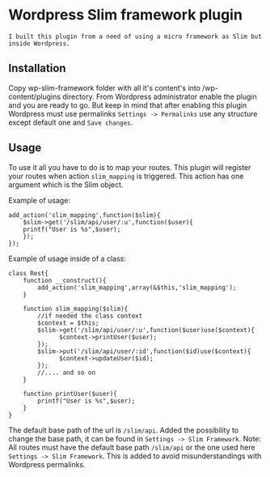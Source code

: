Wordpress Slim framework plugin
===============================

	I built this plugin from a need of using a micro framework as Slim but inside Wordpress.

Installation
------------

Copy wp-slim-framework folder with all it's content's into /wp-content/plugins directory.
From Wordpress administrator enable the plugin and you are ready to go. But keep in mind that after enabling this plugin
Wordpress must use permalinks `Settings -> Permalinks` use any structure except default one and `Save changes`.

Usage
-----
To use it all you have to do is to map your routes.
This plugin will register your routes when action `slim_mapping` is triggered.
This action has one argument which is the Slim object.

Example of usage:
    
    add_action('slim_mapping',function($slim){
        $slim->get('/slim/api/user/:u',function($user){
        printf("User is %s",$user);            
        });
    });

Example of usage inside of a class:

    class Rest{
        function __construct(){
            add_action('slim_mapping',array(&$this,'slim_mapping');            
        }

        function slim_mapping($slim){
            //if needed the class context
            $context = $this;
            $slim->get('/slim/api/user/:u',function($user)use($context){
                  $context->printUser($user);            
            });
            $slim->put('/slim/api/user/:id',function($id)use($context){
                  $context->updateUser($id);
            });
            //.... and so on
        }

        function printUser($user){
            printf("User is %s",$user);
        }
    }
The default base path of the url is `/slim/api`. Added the possibility to change the base path, it can be found
in `Settings -> Slim Framework`.
Note: All routes must have the default base path `/slim/api` or the one used here `Settings -> Slim Framework`.
This is added to avoid misunderstandings with Wordpress permalinks.


